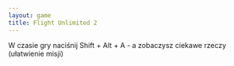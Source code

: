 ```yaml
---
layout: game
title: Flight Unlimited 2
---
```


W czasie gry naciśnij Shift + Alt + A - a zobaczysz ciekawe rzeczy 
(ułatwienie 
misji)
